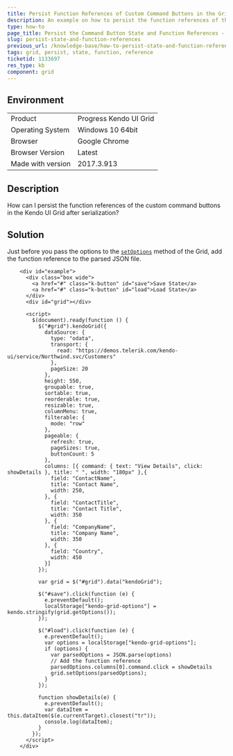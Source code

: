 ```yaml
---
title: Persist Function References of Custom Command Buttons in the Grid
description: An example on how to persist the function references of the custom command buttons in the Kendo UI Grid after serialization.
type: how-to
page_title: Persist the Command Button State and Function References - Kendo UI Grid for jQuery
slug: persist-state-and-function-references
previous_url: /knowledge-base/how-to-persist-state-and-function-references
tags: grid, persist, state, function, reference
ticketid: 1133697
res_type: kb
component: grid
---
```


## Environment

<table>
 <tr>
  <td>Product</td>
  <td>Progress Kendo UI Grid</td>
 </tr>
 <tr>
  <td>Operating System</td>
  <td>Windows 10 64bit</td>
 </tr>
 <tr>
  <td>Browser</td>
  <td>Google Chrome</td>
 </tr>
 <tr>
  <td>Browser Version</td>
  <td>Latest</td>
 </tr>
  <tr>
  <td>Made with version</td>
  <td>2017.3.913</td>
 </tr>
</table>


## Description

How can I persist the function references of the custom command buttons in the Kendo UI Grid after serialization?

## Solution

Just before you pass the options to the [`setOptions`](https://docs.telerik.com/kendo-ui/api/javascript/ui/grid/methods/setoptions) method of the Grid, add the function reference to the parsed JSON file.

```dojo
    <div id="example">
      <div class="box wide">
        <a href="#" class="k-button" id="save">Save State</a>
        <a href="#" class="k-button" id="load">Load State</a>
      </div>
      <div id="grid"></div>

      <script>
        $(document).ready(function () {
          $("#grid").kendoGrid({
            dataSource: {
              type: "odata",
              transport: {
                read: "https://demos.telerik.com/kendo-ui/service/Northwind.svc/Customers"
              },
              pageSize: 20
            },
            height: 550,
            groupable: true,
            sortable: true,
            reorderable: true,
            resizable: true,
            columnMenu: true,
            filterable: {
              mode: "row"
            },
            pageable: {
              refresh: true,
              pageSizes: true,
              buttonCount: 5
            },
            columns: [{ command: { text: "View Details", click: showDetails }, title: " ", width: "180px" },{
              field: "ContactName",
              title: "Contact Name",
              width: 250,
            }, {
              field: "ContactTitle",
              title: "Contact Title",
              width: 350
            }, {
              field: "CompanyName",
              title: "Company Name",
              width: 350
            }, {
              field: "Country",
              width: 450
            }]
          });

          var grid = $("#grid").data("kendoGrid");

          $("#save").click(function (e) {
            e.preventDefault();
            localStorage["kendo-grid-options"] = kendo.stringify(grid.getOptions());
          });

          $("#load").click(function (e) {
            e.preventDefault();
            var options = localStorage["kendo-grid-options"];
            if (options) {
              var parsedOptions = JSON.parse(options)
              // Add the function reference
              parsedOptions.columns[0].command.click = showDetails
              grid.setOptions(parsedOptions);
            }
          });

          function showDetails(e) {
            e.preventDefault();
            var dataItem = this.dataItem($(e.currentTarget).closest("tr"));
            console.log(dataItem);
          }
        });
      </script>
    </div>
```
